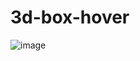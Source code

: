 # 3d-box-hover
![image](https://user-images.githubusercontent.com/65481934/120105259-d0011b80-c175-11eb-9918-97e78659c82d.png)
